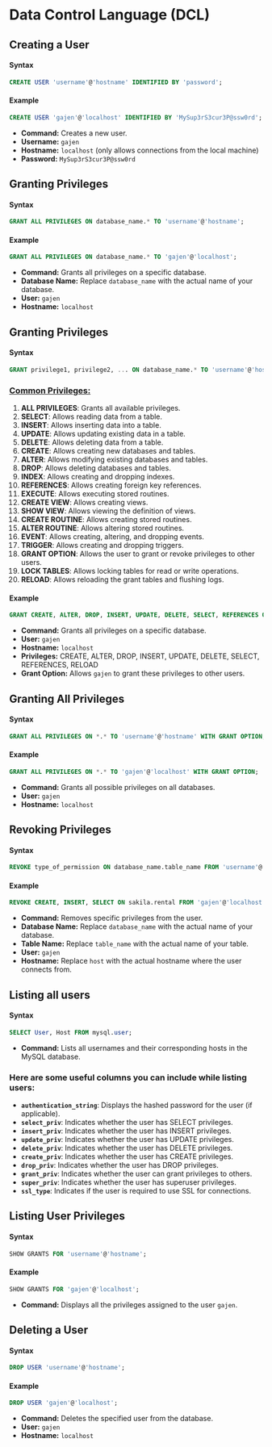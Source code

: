 # Data Control Language (DCL)

## Creating a User

#### Syntax

```sql
CREATE USER 'username'@'hostname' IDENTIFIED BY 'password';
```

#### Example

```sql
CREATE USER 'gajen'@'localhost' IDENTIFIED BY 'MySup3rS3cur3P@ssw0rd';
```

* **Command:** Creates a new user.
* **Username:** `gajen`
* **Hostname:** `localhost` (only allows connections from the local machine)
* **Password:** `MySup3rS3cur3P@ssw0rd`

## Granting Privileges

#### Syntax

```sql
GRANT ALL PRIVILEGES ON database_name.* TO 'username'@'hostname';
```

#### Example

```sql
GRANT ALL PRIVILEGES ON database_name.* TO 'gajen'@'localhost';
```

* **Command:** Grants all privileges on a specific database.
* **Database Name:** Replace `database_name` with the actual name of your database.
* **User:** `gajen`
* **Hostname:** `localhost`

## Granting Privileges

#### Syntax

```sql
GRANT privilege1, privilege2, ... ON database_name.* TO 'username'@'hostname' WITH GRANT OPTION;
```

### [Common Privileges: ](https://dev.mysql.com/doc/refman/8.4/en/privileges-provided.html)

1. **ALL PRIVILEGES**: Grants all available privileges.
2. **SELECT**: Allows reading data from a table.
3. **INSERT**: Allows inserting data into a table.
4. **UPDATE**: Allows updating existing data in a table.
5. **DELETE**: Allows deleting data from a table.
6. **CREATE**: Allows creating new databases and tables.
7. **ALTER**: Allows modifying existing databases and tables.
8. **DROP**: Allows deleting databases and tables.
9. **INDEX**: Allows creating and dropping indexes.
10. **REFERENCES**: Allows creating foreign key references.
11. **EXECUTE**: Allows executing stored routines.
12. **CREATE VIEW**: Allows creating views.
13. **SHOW VIEW**: Allows viewing the definition of views.
14. **CREATE ROUTINE**: Allows creating stored routines.
15. **ALTER ROUTINE**: Allows altering stored routines.
16. **EVENT**: Allows creating, altering, and dropping events.
17. **TRIGGER**: Allows creating and dropping triggers.
18. **GRANT OPTION**: Allows the user to grant or revoke privileges to other users.
19. **LOCK TABLES**: Allows locking tables for read or write operations.
20. **RELOAD**: Allows reloading the grant tables and flushing logs.

#### Example

```sql
GRANT CREATE, ALTER, DROP, INSERT, UPDATE, DELETE, SELECT, REFERENCES ON sakila.rental TO 'gajen'@'localhost' WITH GRANT OPTION;
```

* **Command:** Grants all privileges on a specific database.
* **User:** `gajen`
* **Hostname:** `localhost`
* **Privileges:** CREATE, ALTER, DROP, INSERT, UPDATE, DELETE, SELECT, REFERENCES, RELOAD
* **Grant Option:** Allows `gajen` to grant these privileges to other users.

## Granting All Privileges

#### Syntax

```sql
GRANT ALL PRIVILEGES ON *.* TO 'username'@'hostname' WITH GRANT OPTION;
```

#### Example

```sql
GRANT ALL PRIVILEGES ON *.* TO 'gajen'@'localhost' WITH GRANT OPTION;
```

* **Command:** Grants all possible privileges on all databases.
* **User:** `gajen`
* **Hostname:** `localhost`

## Revoking Privileges

#### Syntax

```sql
REVOKE type_of_permission ON database_name.table_name FROM 'username'@'hostname';
```

#### Example

```sql
REVOKE CREATE, INSERT, SELECT ON sakila.rental FROM 'gajen'@'localhost';
```

* **Command:** Removes specific privileges from the user.
* **Database Name:** Replace `database_name` with the actual name of your database.
* **Table Name:** Replace `table_name` with the actual name of your table.
* **User:** `gajen`
* **Hostname:** Replace `host` with the actual hostname where the user connects from.

## Listing all users

#### Syntax

```sql
SELECT User, Host FROM mysql.user;
```

* **Command:** Lists all usernames and their corresponding hosts in the MySQL database.

### Here are some useful columns you can include while listing users:

* **`authentication_string`**: Displays the hashed password for the user (if applicable).
* **`select_priv`**: Indicates whether the user has SELECT privileges.
* **`insert_priv`**: Indicates whether the user has INSERT privileges.
* **`update_priv`**: Indicates whether the user has UPDATE privileges.
* **`delete_priv`**: Indicates whether the user has DELETE privileges.
* **`create_priv`**: Indicates whether the user has CREATE privileges.
* **`drop_priv`**: Indicates whether the user has DROP privileges.
* **`grant_priv`**: Indicates whether the user can grant privileges to others.
* **`super_priv`**: Indicates whether the user has superuser privileges.
* **`ssl_type`**: Indicates if the user is required to use SSL for connections.

## Listing User Privileges

#### Syntax

```sql
SHOW GRANTS FOR 'username'@'hostname';
```

#### Example

```sql
SHOW GRANTS FOR 'gajen'@'localhost';
```

* **Command:** Displays all the privileges assigned to the user `gajen`.

## Deleting a User

#### Syntax

```sql
DROP USER 'username'@'hostname';
```

#### Example

```sql
DROP USER 'gajen'@'localhost';
```

* **Command:** Deletes the specified user from the database.
* **User:** `gajen`
* **Hostname:** `localhost`
